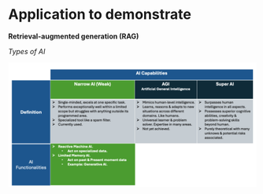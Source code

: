 # Application to demonstrate 
**Retrieval-augmented generation (RAG)**

_Types of AI_

![TypesOfAI.png](ai.demo/TypesOfAI.png)